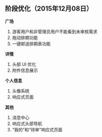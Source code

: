 ## 阶段优化（2015年12月08日）

**广场**

1. 游客用户和非管理员用户不能看到未审核需求
2. 拖动排期功能
3. 一键邮送排期表功能

**详情**

1. 头部 UI 优化
2. 附件信息展示

**个人信息**

1. 头像系统
2. 响应式页面

**其他**

1. 消息中心
2. 响应式头部导航
3. “我的”和“待审”响应式页面